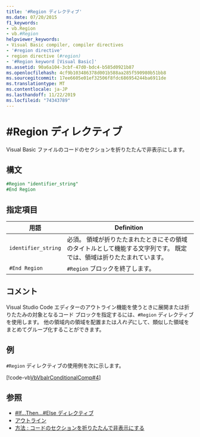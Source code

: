 ```yaml
---
title: '#Region ディレクティブ'
ms.date: 07/20/2015
f1_keywords:
- vb.Region
- vb.#Region
helpviewer_keywords:
- Visual Basic compiler, compiler directives
- '#region directive'
- region directive (#region)
- '#Region keyword [Visual Basic]'
ms.assetid: 90a6a104-3cbf-47d0-bdc4-b585d0921b87
ms.openlocfilehash: 4cf9b103486378d001b588aa285f590980b51bb8
ms.sourcegitcommit: 17ee6605e01ef32506f8fdc686954244ba6911de
ms.translationtype: MT
ms.contentlocale: ja-JP
ms.lasthandoff: 11/22/2019
ms.locfileid: "74343789"
---
```

# <a name="region-directive"></a>#Region ディレクティブ

Visual Basic ファイルのコードのセクションを折りたたんで非表示にします。  
  
## <a name="syntax"></a>構文  

```vb
#Region "identifier_string"  
#End Region  
```  
  
## <a name="parts"></a>指定項目  
  
|用語|Definition|  
|---|---|  
|`identifier_string`|必須。 領域が折りたたまれたときにその領域のタイトルとして機能する文字列です。 既定では、領域は折りたたまれています。|  
|`#End Region`|`#Region` ブロックを終了します。|  
  
## <a name="remarks"></a>コメント  

 Visual Studio Code エディターのアウトライン機能を使うときに展開または折りたたみの対象となるコード ブロックを指定するには、`#Region` ディレクティブを使用します。 他の領域内の領域を配置または*入れ子*にして、類似した領域をまとめてグループ化することができます。  
  
## <a name="example"></a>例  

 `#Region` ディレクティブの使用例を次に示します。  
  
 [!code-vb[VbVbalrConditionalComp#4](~/samples/snippets/visualbasic/VS_Snippets_VBCSharp/VbVbalrConditionalComp/VB/Class1.vb#4)]  
  
## <a name="see-also"></a>参照

- [#If...Then...#Else ディレクティブ](../../../visual-basic/language-reference/directives/if-then-else-directives.md)
- [アウトライン](/visualstudio/ide/outlining)
- [方法 : コードのセクションを折りたたんで非表示にする](../../../visual-basic/programming-guide/program-structure/how-to-collapse-and-hide-sections-of-code.md)
